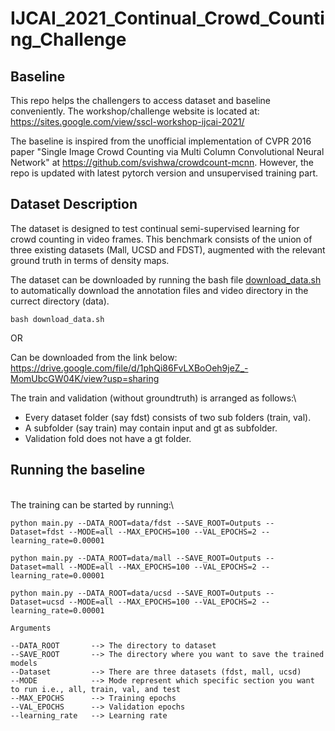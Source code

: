 # IJCAI_2021_Continual_Crowd_Counting_Challenge

## Baseline

This repo helps the challengers to access dataset and baseline conveniently. The workshop/challenge website is located at:\
https://sites.google.com/view/sscl-workshop-ijcai-2021/

The baseline is inspired from the unofficial implementation of CVPR 2016 paper "Single Image Crowd Counting via Multi Column Convolutional Neural Network" at https://github.com/svishwa/crowdcount-mcnn. However, the repo is updated with latest pytorch version and unsupervised training part.

## Dataset Description

The dataset is designed to test continual semi-supervised learning for crowd counting in video frames. This benchmark consists of the union of three existing datasets (Mall, UCSD and FDST), augmented with the relevant ground truth in terms of density maps.

The dataset can be downloaded by running the bash file [download_data.sh](./download_data.sh) to automatically download the annotation files and video directory in the currect directory (data).
```
bash download_data.sh
```
OR 

Can be downloaded from the link below:\
https://drive.google.com/file/d/1phQi86FvLXBoOeh9jeZ_-MomUbcGW04K/view?usp=sharing

The train and validation (without groundtruth) is arranged as follows:\
- Every dataset folder (say fdst) consists of two sub folders (train, val).
- A subfolder (say train) may contain input and gt as subfolder.
- Validation fold does not have a gt folder.
                      
                      
## Running the baseline
\
The training can be started by running:\
```
python main.py --DATA_ROOT=data/fdst --SAVE_ROOT=Outputs --Dataset=fdst --MODE=all --MAX_EPOCHS=100 --VAL_EPOCHS=2 --learning_rate=0.00001

python main.py --DATA_ROOT=data/mall --SAVE_ROOT=Outputs --Dataset=mall --MODE=all --MAX_EPOCHS=100 --VAL_EPOCHS=2 --learning_rate=0.00001

python main.py --DATA_ROOT=data/ucsd --SAVE_ROOT=Outputs --Dataset=ucsd --MODE=all --MAX_EPOCHS=100 --VAL_EPOCHS=2 --learning_rate=0.00001

Arguments  

--DATA_ROOT       --> The directory to dataset
--SAVE_ROOT       --> The directory where you want to save the trained models
--Dataset         --> There are three datasets (fdst, mall, ucsd)
--MODE            --> Mode represent which specific section you want to run i.e., all, train, val, and test
--MAX_EPOCHS      --> Training epochs
--VAL_EPOCHS      --> Validation epochs
--learning_rate   --> Learning rate

```
